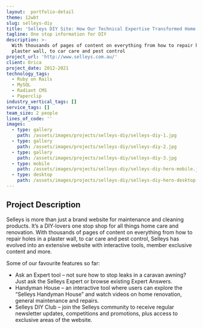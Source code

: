```yaml
---
layout:  portfolio-detail
theme: 12wbt
slug: selleys-diy
title: 'Selleys DIY Site: How Our Technical Expertise Transformed Home Improvement'
tagline: One stop information for DIY
description: >-
  With thousands of pages of content on everything from how to repair holes in a
  plaster wall, to car care and pest control
project_url: 'http://www.selleys.com.au/'
client: Orica
project_date: 2012-2021
technology_tags:
  - Ruby on Rails
  - MySQL
  - Radiant CMS
  - Paperclip
industry_vertical_tags: []
service_tags: []
team_size: 2 people
lines_of_code: ''
images:
  - type: gallery
    path: /assets/images/projects/selleys-diy/selleys-diy-1.jpg
  - type: gallery
    path: /assets/images/projects/selleys-diy/selleys-diy-2.jpg
  - type: gallery
    path: /assets/images/projects/selleys-diy/selleys-diy-3.jpg
  - type: mobile
    path: /assets/images/projects/selleys-diy/selleys-diy-hero-mobile.jpg
  - type: desktop
    path: /assets/images/projects/selleys-diy/selleys-diy-hero-desktop.jpg
---
```


## Project Description

Selleys is more than just a brand website for maintenance and cleaning products. It’s a DIY-lovers one stop shop for all things home care and renovation. With thousands of pages of content on everything from how to repair holes in a plaster wall, to car care and pest control, Selleys has evolved into an extensive website with interactive tools, member exclusive content and more.

Some of our favourite features so far:

<ul>
<li>Ask an Expert tool – not sure how to stop leaks in a caravan awning? Just ask the Selleys Expert or browse existing Expert Answers.</li>
<li>Handyman House – an interactive tool where users can explore the “Selleys Handyman House” and watch videos on home renovation, general maintenance and repairs.</li>
<li>Selleys DIY Club – join the Selleys community to receive regular newsletter updates, competitions and promotions, plus access to exclusive areas of the website.</li>
</ul>
